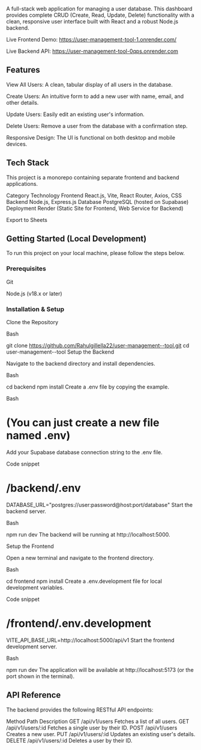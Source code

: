 A full-stack web application for managing a user database. This dashboard provides complete CRUD (Create, Read, Update, Delete) functionality with a clean, responsive user interface built with React and a robust Node.js backend.

Live Frontend Demo: https://user-management-tool-1.onrender.com/

Live Backend API: https://user-management-tool-0qps.onrender.com

## Features
View All Users: A clean, tabular display of all users in the database.

Create Users: An intuitive form to add a new user with name, email, and other details.

Update Users: Easily edit an existing user's information.

Delete Users: Remove a user from the database with a confirmation step.

Responsive Design: The UI is functional on both desktop and mobile devices.

## Tech Stack
This project is a monorepo containing separate frontend and backend applications.

Category	Technology
Frontend	React.js, Vite, React Router, Axios, CSS
Backend	Node.js, Express.js
Database	PostgreSQL (hosted on Supabase)
Deployment	Render (Static Site for Frontend, Web Service for Backend)

Export to Sheets
## Getting Started (Local Development)
To run this project on your local machine, please follow the steps below.

### Prerequisites
Git

Node.js (v18.x or later)

### Installation & Setup
Clone the Repository

Bash

git clone https://github.com/Rahulgillella22/user-management--tool.git
cd user-management--tool
Setup the Backend

Navigate to the backend directory and install dependencies.

Bash

cd backend
npm install
Create a .env file by copying the example.

Bash

# (You can just create a new file named .env)
Add your Supabase database connection string to the .env file.

Code snippet

# /backend/.env
DATABASE_URL="postgres://user:password@host:port/database"
Start the backend server.

Bash

npm run dev
The backend will be running at http://localhost:5000.

Setup the Frontend

Open a new terminal and navigate to the frontend directory.

Bash

cd frontend
npm install
Create a .env.development file for local development variables.

Code snippet

# /frontend/.env.development
VITE_API_BASE_URL=http://localhost:5000/api/v1
Start the frontend development server.

Bash

npm run dev
The application will be available at http://localhost:5173 (or the port shown in the terminal).

## API Reference
The backend provides the following RESTful API endpoints:

Method	Path	Description
GET	/api/v1/users	Fetches a list of all users.
GET	/api/v1/users/:id	Fetches a single user by their ID.
POST	/api/v1/users	Creates a new user.
PUT	/api/v1/users/:id	Updates an existing user's details.
DELETE	/api/v1/users/:id	Deletes a user by their ID.
